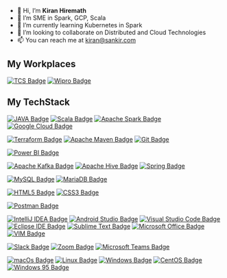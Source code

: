 - 👋 Hi, I’m **Kiran Hiremath**
- 👀 I’m SME in Spark, GCP, Scala
- 🌱 I’m currently learning Kubernetes in Spark
- 💞️ I’m looking to collaborate on Distributed and Cloud Technologies 
- 📫 You can reach me at kiran@sankir.com

## My Workplaces
[![TCS Badge](https://img.shields.io/badge/-Tata%20Consultancy%20Services-486AAE?style=flat&logo=Tata&logoColor=white)]()
[![Wipro Badge](https://img.shields.io/badge/-Wipro-341C53?style=flat&logo=Wipro&logoColor=white)]()

## My TechStack

[![JAVA Badge](https://img.shields.io/badge/-Java-007396?style=flat&logo=JAVA&logoColor=white)]()
[![Scala Badge](https://img.shields.io/badge/-Scala-DC322F?style=flat&logo=Scala&logoColor=white)]()
[![Apache Spark Badge](https://img.shields.io/badge/-Apache%20Spark-E25A1C?style=flat&logo=Apache%20Spark&logoColor=white)]()
[![Google Cloud Badge](https://img.shields.io/badge/-Google%20Cloud-4285F4?style=flat&logo=Google%20Cloud&logoColor=white)]()

[![Terraform Badge](https://img.shields.io/badge/-Terraform-623CE4?style=flat&logo=Terraform&logoColor=white)]()
[![Apache Maven Badge](https://img.shields.io/badge/-Apache%20Maven-C71A36?style=flat&logo=Apache%20Maven&logoColor=white)]()
[![Git Badge](https://img.shields.io/badge/-Git-F05032?style=flat&logo=Git&logoColor=white)]()

[![Power BI Badge](https://img.shields.io/badge/-Power%20BI-F2C811?style=flat&logo=Power%20BI&logoColor=black)]()

[![Apache Kafka Badge](https://img.shields.io/badge/-Apache%20Kafka-231F20?style=flat&logo=Apache%20Kafka&logoColor=white)]()
[![Apache Hive Badge](https://img.shields.io/badge/-Apache%20Hive-FDEE21?style=flat&logo=Apache%20Hive&logoColor=black)]()
[![Spring Badge](https://img.shields.io/badge/-Spring-6DB33F?style=flat&logo=Spring&logoColor=white)]()

[![MySQL Badge](https://img.shields.io/badge/-MySQL-4479A1?style=flat&logo=MySQL&logoColor=white)]()
[![MariaDB Badge](https://img.shields.io/badge/-MariaDB-003545?style=flat&logo=MariaDB&logoColor=white)]()

[![HTML5 Badge](https://img.shields.io/badge/-HTML5-E34F26?style=flat&logo=html5&logoColor=white)]()
[![CSS3 Badge](https://img.shields.io/badge/-CSS3-1572B6?style=flat&logo=CSS3&logoColor=white)]()

[![Postman Badge](https://img.shields.io/badge/-Postman-FF6C37?style=flat&logo=Postman&logoColor=white)]()

[![IntelliJ IDEA Badge](https://img.shields.io/badge/-IntelliJ%20IDEA-000000?style=flat&logo=IntelliJ%20IDEA&logoColor=white)]()
[![Android Studio Badge](https://img.shields.io/badge/-Android%20Studio-3DDC84?style=flat&logo=Android%20Studio&logoColor=white)]()
[![Visual Studio Code Badge](https://img.shields.io/badge/-Visual%20Studio%20Code-007ACC?style=flat&logo=Visual%20Studio%20Code&logoColor=white)]()
[![Eclipse IDE Badge](https://img.shields.io/badge/-Eclipse%20IDE-2C2255?style=flat&logo=Eclipse%20IDE&logoColor=white)]()
[![Sublime Text Badge](https://img.shields.io/badge/-Sublime%20Text-FF9800?style=flat&logo=Sublime%20Text&logoColor=white)]()
[![Microsoft Office Badge](https://img.shields.io/badge/-Microsoft%20Office-D83B01?style=flat&logo=Microsoft%20Office&logoColor=white)]()
[![VIM Badge](https://img.shields.io/badge/-VIM-019733?style=flat&logo=VIM&logoColor=white)]()

[![Slack Badge](https://img.shields.io/badge/-Slack-4A154B?style=flat&logo=Slack&logoColor=white)]()
[![Zoom Badge](https://img.shields.io/badge/-Zoom-2D8CFF?style=flat&logo=Zoom&logoColor=white)]()
[![Microsoft Teams Badge](https://img.shields.io/badge/-Microsoft%20Teams-6264A7?style=flat&logo=Microsoft%20Teams&logoColor=white)]()

[![macOs Badge](https://img.shields.io/badge/-macOs-000000?style=flat&logo=macOs&logoColor=white)]()
[![Linux Badge](https://img.shields.io/badge/-Linux-FCC624?style=flat&logo=Linux&logoColor=black)]()
[![Windows Badge](https://img.shields.io/badge/-Windows-0078D6?style=flat&logo=Windows&logoColor=white)]()
[![CentOS Badge](https://img.shields.io/badge/-CentOS-262577?style=flat&logo=CentOS&logoColor=white)]()
[![Windows 95 Badge](https://img.shields.io/badge/-Windows%2095-008080?style=flat&logo=Windows%2095&logoColor=white)]()

